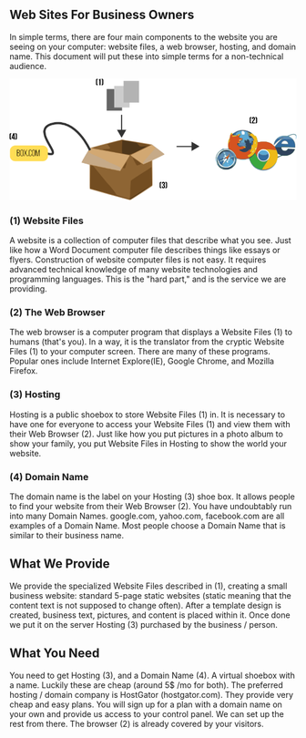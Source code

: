 ## Web Sites For Business Owners

In simple terms, there are four main components to the website you are seeing on your computer: website files, a web browser, hosting, and domain name. This document will put these into simple terms for a non-technical audience.

![alt text](https://github.com/aaronnech/freelancelegal/raw/master/diagram.png "Figure 1")

### (1) Website Files

A website is a collection of computer files that describe what you see. Just like how a Word Document computer file describes things like essays or flyers. Construction of website computer files is not easy. It requires advanced technical knowledge of many website technologies and programming languages. This is the "hard part," and is the service we are providing.

### (2) The Web Browser

The web browser is a computer program that displays a Website Files (1) to humans (that's you). In a way, it is the translator from the cryptic Website Files (1) to your computer screen. There are many of these programs. Popular ones include Internet Explore(IE), Google Chrome, and Mozilla Firefox.

### (3) Hosting

Hosting is a public shoebox to store Website Files (1) in. It is necessary to have one for everyone to access your Website Files (1) and view them with their Web Browser (2). Just like how you put pictures in a photo album to show your family, you put Website Files in Hosting to show the world your website.

### (4) Domain Name

The domain name is the label on your Hosting (3) shoe box. It allows people to find your website from their Web Browser (2). You have undoubtably run into many Domain Names. google.com, yahoo.com, facebook.com are all examples of a Domain Name. Most people choose a Domain Name that is similar to their business name.

## What We Provide

We provide the specialized Website Files described in (1), creating a small business website: standard 5-page static websites (static meaning that the content text is not supposed to change often). After a template design is created, business text, pictures, and content is placed within it. Once done we put it on the server Hosting (3) purchased by the business / person.

## What You Need

You need to get Hosting (3), and a Domain Name (4). A virtual shoebox with a name. Luckily these are cheap (around 5$ /mo for both). The preferred hosting / domain company is HostGator (hostgator.com). They provide very cheap and easy plans. You will sign up for a plan with a domain name on your own and provide us access to your control panel. We can set up the rest from there. The browser (2) is already covered by your visitors.